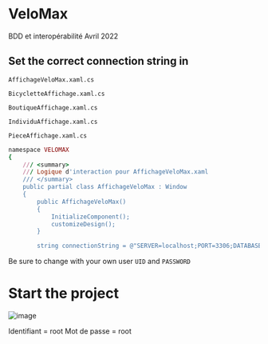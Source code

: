 # VeloMax
BDD et interopérabilité Avril 2022

## Set the correct connection string in 
```AffichageVeloMax.xaml.cs```

```BicycletteAffichage.xaml.cs```

```BoutiqueAffichage.xaml.cs```

```IndividuAffichage.xaml.cs```

```PieceAffichage.xaml.cs```

```ruby
namespace VELOMAX
{
    /// <summary>
    /// Logique d'interaction pour AffichageVeloMax.xaml
    /// </summary>
    public partial class AffichageVeloMax : Window
    {
        public AffichageVeloMax()
        {
            InitializeComponent();
            customizeDesign();
        }

        string connectionString = @"SERVER=localhost;PORT=3306;DATABASE=velomax;UID=userID;PASSWORD=password;";
```

Be sure to change with your own user ```UID``` and ```PASSWORD```

# Start the project
![image](https://user-images.githubusercontent.com/112829689/200072019-b2c65957-413e-4e45-86da-83fafab269a0.png)

Identifiant = root
Mot de passe = root
